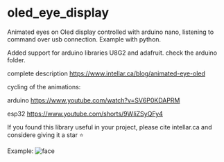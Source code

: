 # oled_eye_display
Animated eyes on Oled display controlled with arduino nano, listening to command over usb connection.  Example with python.

Added support for arduino libraries U8G2 and adafruit. check the arduino folder.

complete description
  https://www.intellar.ca/blog/animated-eye-oled
  
cycling of the animations:

arduino  https://www.youtube.com/watch?v=SV6P0KDAPRM

esp32    https://www.youtube.com/shorts/9WIiZSyQFy4

If you found this library useful in your project, please cite intellar.ca and considere giving it a star :star: 

Example:
![face](https://github.com/intellar/oled_eye_display/assets/120540765/df08cd13-18a7-4cb7-ba06-3e5da848b927)








